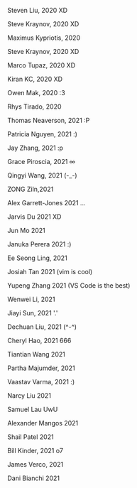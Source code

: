 Steven Liu, 2020 XD

Steve Kraynov, 2020 XD

Maximus Kypriotis, 2020

Steve Kraynov, 2020 XD 

Marco Tupaz, 2020 XD

Kiran KC, 2020 XD

Owen Mak, 2020 :3

Rhys Tirado, 2020

Thomas Neaverson, 2021 :P

Patricia Nguyen, 2021 :)

Jay Zhang, 2021 :p

Grace Piroscia, 2021 ∞

Qingyi Wang, 2021 (-_-)

ZONG Ziln,2021

Alex Garrett-Jones 2021 ...

Jarvis Du 2021 XD

Jun Mo 2021

Januka Perera 2021 :)

Ee Seong Ling, 2021

Josiah Tan 2021 (vim is cool)

Yupeng Zhang 2021 (VS Code is the best)

Wenwei Li, 2021

Jiayi Sun, 2021 '.'

Dechuan Liu, 2021 (^-^)

Cheryl Hao, 2021 666

Tiantian Wang 2021

Partha Majumder, 2021

Vaastav Varma, 2021 :)

Narcy Liu 2021

Samuel Lau  UwU

Alexander Mangos 2021

Shail Patel 2021

Bill Kinder, 2021 o7

James Verco, 2021

Dani Bianchi 2021
